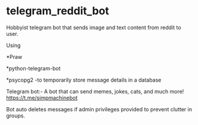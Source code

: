 # telegram_reddit_bot

Hobbyist telegram bot that sends image and text content from reddit to user.

Using 

*Praw

*python-telegram-bot

*psycopg2 -to temporarily store message details in a database

Telegram bot:-
A bot that can send memes, jokes, cats, and much more!
https://t.me/simpmachinebot

Bot auto deletes messages if admin privileges provided to prevent clutter in groups.
